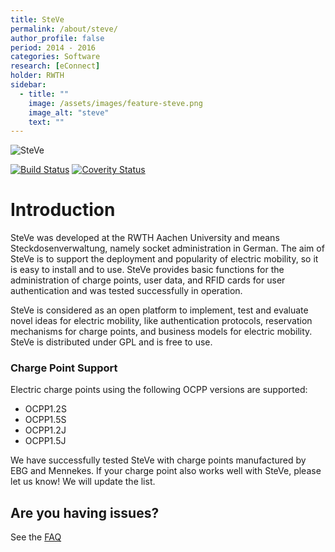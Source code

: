```yaml
---
title: SteVe
permalink: /about/steve/
author_profile: false
period: 2014 - 2016
categories: Software
research: [eConnect]
holder: RWTH
sidebar:
  - title: ""
    image: /assets/images/feature-steve.png
    image_alt: "steve"
    text: ""
---
```



![SteVe](https://github.com/RWTH-i5-IDSG/steve/raw/master/src/main/resources/webapp/static/images/logo.png) 

[![Build Status](https://travis-ci.org/RWTH-i5-IDSG/steve.svg)](https://travis-ci.org/RWTH-i5-IDSG/steve)
[![Coverity Status](https://scan.coverity.com/projects/6601/badge.svg)](https://scan.coverity.com/projects/rwth-i5-idsg-steve)


# Introduction

SteVe was developed at the RWTH Aachen University and means Steckdosenverwaltung, namely socket administration in German. The aim of SteVe is to support the deployment and popularity of electric mobility, so it is easy to install and to use. SteVe provides basic functions for the administration of charge points, user data, and RFID cards for user authentication and was tested successfully in operation.

SteVe is considered as an open platform to implement, test and evaluate novel ideas for electric mobility, like authentication protocols, reservation mechanisms for charge points, and business models for electric mobility. SteVe is distributed under GPL and is free to use. 

### Charge Point Support

Electric charge points using the following OCPP versions are supported:

* OCPP1.2S
* OCPP1.5S
* OCPP1.2J
* OCPP1.5J

We have successfully tested SteVe with charge points manufactured by EBG and Mennekes. If your charge point also works well with SteVe, please let us know! We will update the list.


Are you having issues?
-----
See the [FAQ](https://github.com/RWTH-i5-IDSG/steve/wiki/FAQ)
